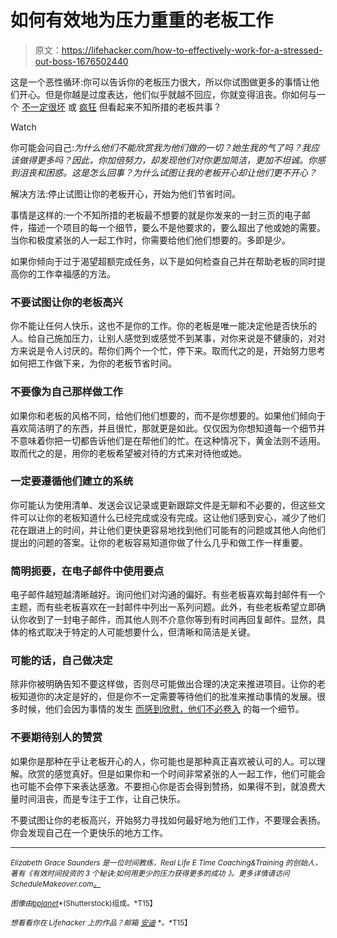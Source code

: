 # 如何有效地为压力重重的老板工作

> 原文：<https://lifehacker.com/how-to-effectively-work-for-a-stressed-out-boss-1676502440>

这是一个恶性循环:你可以告诉你的老板压力很大，所以你试图做更多的事情让他们开心。但是你越是过度表达，他们似乎就越不回应，你就变得沮丧。你如何与一个 [不一定很坏](https://lifehacker.com/your-boss-is-bad-for-you-why-bad-bosses-infect-your-li-5888886) 或 [疯狂](http://lifehacker.com/how-to-deal-with-your-crazy-boss-5825982) 但看起来不知所措的老板共事？

Watch

你可能会问自己:*为什么他们不能欣赏我为他们做的一切？她生我的气了吗？我应该做得更多吗？因此，你加倍努力，却发现他们对你更加简洁，更加不坦诚。你感到沮丧和困惑。*这是怎么回事？为什么试图让我的老板开心却让他们更不开心？**

解决方法:停止试图让你的老板开心，开始为他们节省时间。

事情是这样的:一个不知所措的老板最不想要的就是你发来的一封三页的电子邮件，描述一个项目的每一个细节，要么不是他要求的，要么超出了他或她的需要。当你和极度紧张的人一起工作时，你需要给他们他们想要的。多即是少。

如果你倾向于过于渴望超额完成任务，以下是如何检查自己并在帮助老板的同时提高你的工作幸福感的方法。

### 不要试图让你的老板高兴

你不能让任何人快乐，这也不是你的工作。你的老板是唯一能决定他是否快乐的人。给自己施加压力，让别人感觉到或感觉不到某事，对你来说是不健康的，对对方来说是令人讨厌的。帮你们两个一个忙，停下来。取而代之的是，开始努力思考如何把工作做下来，为你的老板节省时间。

### 不要像为自己那样做工作

如果你和老板的风格不同，给他们他们想要的，而不是你想要的。如果他们倾向于喜欢简洁明了的东西，并且很忙，那就更是如此。仅仅因为你想知道每一个细节并不意味着你把一切都告诉他们是在帮他们的忙。在这种情况下，黄金法则不适用。取而代之的是，用你的老板希望被对待的方式来对待他或她。

### 一定要遵循他们建立的系统

你可能认为使用清单、发送会议记录或更新跟踪文件是无聊和不必要的，但这些文件可以让你的老板知道什么已经完成或没有完成。这让他们感到安心，减少了他们花在跟进上的时间，并让他们更快更容易地找到他们可能有的问题或其他人向他们提出的问题的答案。让你的老板容易知道你做了什么几乎和做工作一样重要。

### 简明扼要，在电子邮件中使用要点

电子邮件越短越清晰越好。询问他们对沟通的偏好。有些老板喜欢每封邮件有一个主题，而有些老板喜欢在一封邮件中列出一系列问题。此外，有些老板希望立即确认你收到了一封电子邮件，而其他人则不介意你等到有时间再回复邮件。显然，具体的格式取决于特定的人可能想要什么，但清晰和简洁是关键。

### 可能的话，自己做决定

除非你被明确告知不要这样做，否则尽可能做出合理的决定来推进项目。让你的老板知道你的决定是好的，但是你不一定需要等待他们的批准来推动事情的发展。很多时候，他们会因为事情的发生 [而感到欣慰，他们不必卷入](https://lifehacker.com/how-to-deal-with-a-drive-by-manager-thats-never-aroun-1660593555) 的每一个细节。

### 不要期待别人的赞赏

如果你是那种在乎让老板开心的人，你可能也是那种真正喜欢被认可的人。可以理解。欣赏的感觉真好。但是如果你和一个时间非常紧张的人一起工作，他们可能会也可能不会停下来表达感激。不要担心你是否会得到赞扬，如果得不到，就浪费大量时间沮丧，而是专注于工作，让自己快乐。

不要试图让你的老板高兴，开始努力寻找如何最好地为他们工作，不要理会表扬。你会发现自己在一个更快乐的地方工作。

* * *

<small>*Elizabeth Grace Saunders 是一位时间教练，Real Life E Time Coaching&Training 的创始人，著有《有效时间投资的 3 个秘诀:如何用更少的压力获得更多的成功*</small> <small>*》。更多详情请访问 ScheduleMakeover.com*</small>[<small>*。*</small>](http://www.ScheduleMakeover.com)

<small>*图像由*</small>[<small>*bplanet*</small>](http://www.shutterstock.com/pic-170150804/stock-vector-angry-boss-concept-vector.html?src=csl_recent_image-3)<small>*(Shutterstock)组成。*T15】</small>

<small>*想看看你在 Lifehacker 上的作品？邮箱*</small> [<small>*安迪*</small>](mailto:andy@lifehacker.com) <small>*。*T15】</small>